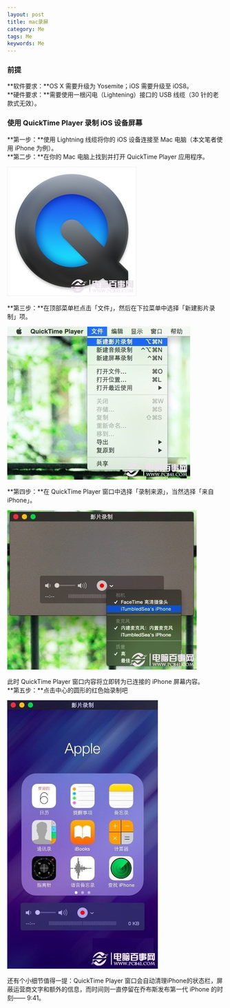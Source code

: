 ```yaml
---
layout: post
title: mac录屏
category: Me
tags: Me
keywords: Me
---  
```


### 前提  
**软件要求：**OS X 需要升级为 Yosemite；iOS 需要升级至 iOS8。  
**硬件要求：**需要使用一根闪电（Lightening）接口的 USB 线缆（30 针的老款式无效）。  

### 使用 QuickTime Player 录制 iOS 设备屏幕  
**第一步：**使用 Lightning 线缆将你的 iOS 设备连接至 Mac 电脑（本文笔者使用 iPhone 为例）。  
**第二步：**在你的 Mac 电脑上找到并打开 QuickTime Player 应用程序。  

![](/assets/postAssets/2018/15288705508974.jpg)  

**第三步：**在顶部菜单栏点击「文件」，然后在下拉菜单中选择「新建影片录制」项。  

![](/assets/postAssets/2018/15288705594816.jpg)

**第四步：**在 QuickTime Player 窗口中选择「录制来源」，当然选择「来自 iPhone」。  

![](/assets/postAssets/2018/15288705685460.jpg)

此时 QuickTime Player 窗口内容将立即转为已连接的 iPhone 屏幕内容。  
**第五步：**点击中心的圆形的红色始录制吧  

![](/assets/postAssets/2018/15288705322201.jpg)

还有个小细节值得一提：QuickTime Player 窗口会自动清理iPhone的状态栏，屏蔽运营商文字和额外的信息，而时间则一直停留在乔布斯发布第一代 iPhone 的时刻—— 9:41。


